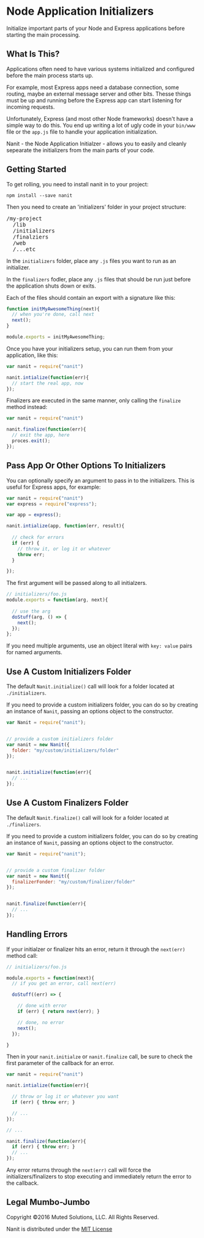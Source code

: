 # Node Application Initializers

Initialize important parts of your Node and Express applications
before starting the main processing.

## What Is This?

Applications often need to have various systems initialized and
configured before the main process starts up. 

For example, most
Express apps need a database connection, some routing, maybe
an external message server and other bits. Thesse things must
be up and running before the Express app can start listening
for incoming requests. 

Unfortunately, Express (and most other Node frameworks) doesn't
have a simple way to do this. You end up writing a lot of ugly
code in your `bin/www` file or the `app.js` file to handle
your application initialization.

Nanit - the Node Application Initialzer - allows you to easily
and cleanly sepearate the initializers from the main parts of
your code. 

## Getting Started

To get rolling, you need to install nanit in to your project:

`npm install --save nanit`

Then you need to create an 'initializers' folder in your
project structure:

<pre>
/my-project
  /lib
  /initializers
  /finalziers
  /web
  /...etc
</pre>

In the `initializers` folder, place any `.js` files you want to
run as an initializer.

In the `finalizers` fodler, place any `.js` files that should be
run just before the application shuts down or exits.

Each of the files should contain an export with a signature like this:

```js
function initMyAwesomeThing(next){
  // when you're done, call next
  next();
}

module.exports = initMyAwesomeThing;
```

Once you have your initializers setup, you can run them from
your application, like this:

```js
var nanit = require("nanit")

nanit.intialize(function(err){
  // start the real app, now
});
```

Finalizers are executed in the same manner, only calling the `finalize`
method instead:

```js
var nanit = require("nanit")

nanit.finalize(function(err){
  // exit the app, here
  proces.exit();
});
```

## Pass App Or Other Options To Initializers

You can optionally specify an argument to pass in to the 
initializers. This is useful for Express apps, for example:

```js
var nanit = require("nanit")
var express = require("express");

var app = express();

nanit.intialize(app, function(err, result){
  
  // check for errors
  if (err) { 
    // throw it, or log it or whatever
    throw err; 
  }

});
```

The first argument will be passed along to all initialzers. 

```js
// initializers/foo.js
module.exports = function(arg, next){
  
  // use the arg
  doStuff(arg, () => {
    next();
  });
};
```

If you need multiple arguments, use an object literal with
`key: value` pairs for named arguments.

## Use A Custom Initializers Folder

The default `Nanit.initialize()` call will look for a folder located at `./initializers`.

If you need to provide a custom initializers folder, you can do so by creating
an instance of `Nanit`, passing an options object to the constructor.

```js
var Nanit = require("nanit");


// provide a custom initializers folder
var nanit = new Nanit({
  folder: "my/custom/initializers/folder"
});


nanit.initialize(function(err){
  // ...
});

```
## Use A Custom Finalizers Folder

The default `Nanit.finalize()` call will look for a folder located at `./finalizers`.

If you need to provide a custom initializers folder, you can do so by creating
an instance of `Nanit`, passing an options object to the constructor.

```js
var Nanit = require("nanit");


// provide a custom finalizer folder
var nanit = new Nanit({
  finalizerFonder: "my/custom/finalizer/folder"
});


nanit.finalize(function(err){
  // ...
});
```

## Handling Errors

If your initialzer or finalizer hits an error, return it through the `next(err)`
method call:

```js
// initializers/foo.js

module.exports = function(next){
  // if you get an error, call next(err)

  doStuff((err) => {

    // done with error
    if (err) { return next(err); }

    // done, no error
    next();
  });

}
```

Then in your `nanit.initialze` or `nanit.finalize` call, be sure to check the
first parameter of the callback for an error.

```js
var nanit = require("nanit")

nanit.intialize(function(err){

  // throw or log it or whatever you want
  if (err) { throw err; }

  // ...
});

// ...

nanit.finalize(function(err){
  if (err) { throw err; }
  // ...
});
```

Any error returns through the `next(err)` call will force 
the initializers/finalizers to stop executing and immediately return the
error to the callback.

## Legal Mumbo-Jumbo

Copyright &copy;2016 Muted Solutions, LLC. All Rights Reserved.

Nanit is distributed under the [MIT License](http://mutedsolutions.mit-license.org)
